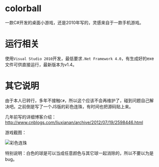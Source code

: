 # colorball

一款C#开发的桌面小游戏，还是2010年写的，灵感来自于一款手机游戏。

# 运行相关

使用`Visual Studio 2010`开发，最低要求`.Net Framework 4.0`，有生成好的exe文件可供直接运行，最新版本为v1.4。

# 其它说明

由于本人已转行，多年不接触`C#`，所以这个应该不会再维护了，碰到问题自己解决吧。之前倒是写了一个JS版的彩色连珠，有时间也把源码贴上来。

几年前写的详细博客介绍：http://www.cnblogs.com/liuxianan/archive/2012/07/19/2598446.html

游戏截图：

![彩色连珠](img/20170603_132851.jpg)

特别说明：白色的球是可以当成任意颜色与其它球一起消除的，所以不要以为是bug。